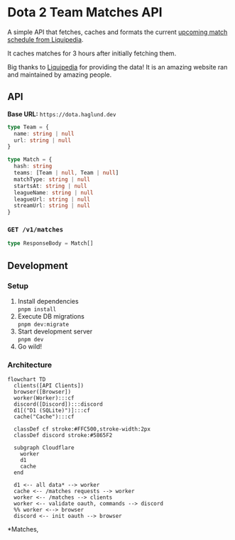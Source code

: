 # Dota 2 Team Matches API

A simple API that fetches, caches and formats the
current [upcoming match schedule from Liquipedia](https://liquipedia.net/dota2/Liquipedia:Upcoming_and_ongoing_matches).

It caches matches for 3 hours after initially fetching them.

Big thanks to [Liquipedia](https://liquipedia.net) for providing the data! It is an amazing website ran and maintained
by amazing people.

## API

**Base URL:** `https://dota.haglund.dev`

```ts
type Team = {
  name: string | null
  url: string | null
}

type Match = {
  hash: string
  teams: [Team | null, Team | null]
  matchType: string | null
  startsAt: string | null
  leagueName: string | null
  leagueUrl: string | null
  streamUrl: string | null
}
```

### `GET /v1/matches`

```ts
type ResponseBody = Match[]
```

## Development

### Setup

1. Install dependencies <br/>`pnpm install`
1. Execute DB migrations <br/>`pnpm dev:migrate`
1. Start development server <br/>`pnpm dev`
1. Go wild!

### Architecture

```mermaid
flowchart TD
  clients([API Clients])
  browser([Browser])
  worker(Worker):::cf
  discord([Discord]):::discord
  d1[("D1 (SQLite)")]:::cf
  cache("Cache"):::cf

  classDef cf stroke:#FFC500,stroke-width:2px
  classDef discord stroke:#5865F2

  subgraph Cloudflare
    worker
    d1
    cache
  end

  d1 <-- all data* --> worker
  cache <-- /matches requests --> worker
  worker <-- /matches --> clients
  worker <-- validate oauth, commands --> discord
  %% worker <--> browser
  discord <-- init oauth --> browser
```

\*Matches,

